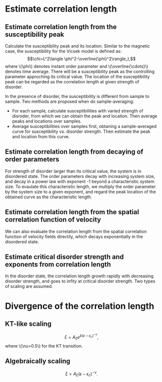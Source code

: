 <script type="text/javascript"
  src="http://cdn.mathjax.org/mathjax/latest/MathJax.js?config=TeX-AMS-MML_HTMLorMML">
</script>

# Estimate correlation length

## Estimate correlation length from the susceptibility peak

Calculate the susceptibility peak and its location. Similar to the magnetic case, the susceptibility for the Vicsek model is defined as: 
$$\chi=L^2\langle \phi^2-\overline{\phi}^2\rangle_t,$$
where \\(\phi\\) denotes instant order parameter and \\(\overline{\cdots}\\) denotes time average. There will be a susceptibility peak as the controlling parameter approching its critical value. The location of the susceptibility peak can be regarded as the correlation length at given strength of disorder.

In the presence of disorder, the susceptibility is different from sample to sample. Two methods are proposed when do sample-averaging:

- For each sample, calculate susceptibilities with varied strength of disroder, from which we can obtain the peak and location. Then average peaks and locations over samples.
- Average susceptibilities over samples first, obtaning a sample-averaged curve for susceptibility vs. disorder strength. Then estimate the peak and location from this curve.

## Estimate correlation length from decaying of order parameters

For strength of disorder larger than its critical value, the system is in disordered state. The order parameters decay with increasing system size, and decay in a power law with exponent -1 beyond a characteristic system size. To evaulate this characteristic length, we multiply the order parameter by the system size to a given exponent, and regard the peak location of the obtained curve as the characteristic length.

## Estimate correlation length from the spatial correlation function of velocity

We can also evaluate the correlation length from the spatial correlation function of velocity fields directily, which decays exponentially in the disordered state.


## Estimate critical disorder strength and exponents from correlation length

In the disorder state, the correlation length growth rapidly with decreasing disorder strength, and goes to infity at critical disorder strength. Two types of scaling are assumed.

# Divergence of the correlation length
## KT-like scaling
$$\xi=A_{\xi}e^{b(\epsilon-\epsilon_c)^{-\nu}},$$
where \\(\nu=0.5\\) for the KT transition.

## Algebraically scaling
$$\xi=A_{\xi}(\epsilon-\epsilon_c)^{-\nu}.$$